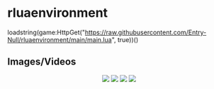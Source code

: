 # rluaenvironment

loadstring(game:HttpGet("https://raw.githubusercontent.com/Entry-Null/rluaenvironment/main/main.lua", true))()


## Images/Videos
<p align="center">
    <img src="https://i.gyazo.com/f308862b35dacb66df0a45d5d5239b91.png" />
    <img src="https://i.gyazo.com/5a628f18d773565ce8a7b257ec2213c2.png" />
    <img src="https://i.gyazo.com/125bcbdc0065518b3cf73a8e72fa8fd3.gif" />
    <img src="https://i.gyazo.com/b5e6a8043d2516ab0fa208b0a8e3198d.gif" />
</p>
